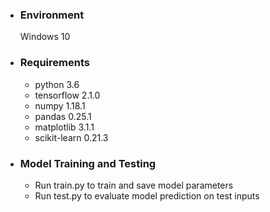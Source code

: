 - ### Environment
  Windows 10

- ### Requirements
  - python 3.6 
  - tensorflow 2.1.0 
  - numpy 1.18.1 
  - pandas 0.25.1 
  - matplotlib 3.1.1 
  - scikit-learn 0.21.3

- ### Model Training and Testing
  - Run train.py to train and save model parameters
  - Run test.py to evaluate model prediction on test inputs
